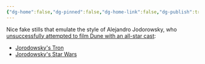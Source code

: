 ```yaml
---
{"dg-home":false,"dg-pinned":false,"dg-home-link":false,"dg-publish":true,"tags":["dgblip"],"created-date":"2023-01-05T00:00:00","disabled rules":["yaml-title","yaml-title-alias","file-name-heading"],"title":"philipp @ 2023-01-05","dg-permalink":"2023/01/05/jorodowskys-tron-and-star-wars/","updated-date":"2025-04-30T22:27:37","dg-path":"blips/2023-01-05-jorodowskys-tron-and-star-wars.md","permalink":"/2023/01/05/jorodowskys-tron-and-star-wars/","dgPassFrontmatter":true}
---
```



Nice fake stills that emulate the style of Alejandro Jodorowsky, who [unsuccessfully attempted to film Dune with an all-star cast](<https://en.wikipedia.org/wiki/Dune_(novel)#Early_stalled_attempts>):

- [Jorodowsky's Tron](https://kottke.org/22/12/jodorowskys-tron)
- [Jorodowsky's Star Wars](https://www.artstation.com/artwork/zDyn62)



